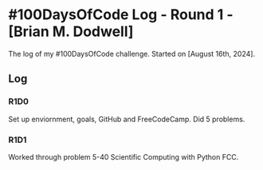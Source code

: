 # #100DaysOfCode Log - Round 1 - [Brian M. Dodwell]

The log of my #100DaysOfCode challenge. Started on [August 16th, 2024].

## Log

### R1D0
Set up enviornment, goals, GitHub and FreeCodeCamp. Did 5 problems.
### R1D1
Worked through problem 5-40 Scientific Computing with Python FCC. 
